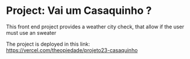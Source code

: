 # Project: Vai um Casaquinho ?

This front end project provides a weather city check, that allow if the user must use an sweater

The project is deployed in this link: https://vercel.com/theopiedade/projeto23-casaquinho

